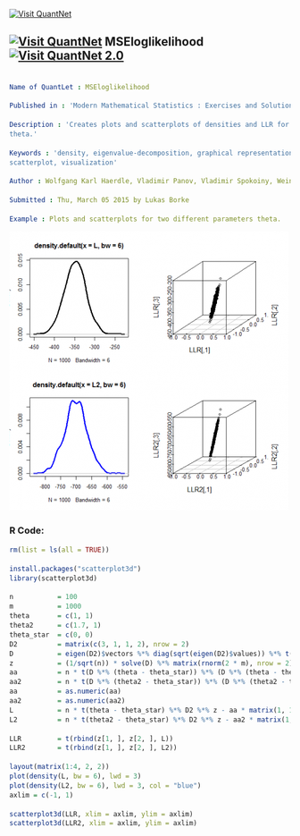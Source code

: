 
[<img src="https://github.com/QuantLet/Styleguide-and-FAQ/blob/master/pictures/banner.png" width="880" alt="Visit QuantNet">](http://quantlet.de/index.php?p=info)

## [<img src="https://github.com/QuantLet/Styleguide-and-Validation-procedure/blob/master/pictures/qloqo.png" alt="Visit QuantNet">](http://quantlet.de/) **MSEloglikelihood** [<img src="https://github.com/QuantLet/Styleguide-and-Validation-procedure/blob/master/pictures/QN2.png" width="60" alt="Visit QuantNet 2.0">](http://quantlet.de/d3/ia)

```yaml

Name of QuantLet : MSEloglikelihood

Published in : 'Modern Mathematical Statistics : Exercises and Solutions'

Description : 'Creates plots and scatterplots of densities and LLR for two different parameters
theta.'

Keywords : 'density, eigenvalue-decomposition, graphical representation, kernel, log-likelihood,
scatterplot, visualization'

Author : Wolfgang Karl Haerdle, Vladimir Panov, Vladimir Spokoiny, Weining Wang

Submitted : Thu, March 05 2015 by Lukas Borke

Example : Plots and scatterplots for two different parameters theta.

```

![Picture1](plot.png)


### R Code:
```r
rm(list = ls(all = TRUE))

install.packages("scatterplot3d")
library(scatterplot3d)

n			= 100
m			= 1000
theta		= c(1, 1)
theta2		= c(1.7, 1)
theta_star	= c(0, 0)
D2			= matrix(c(3, 1, 1, 2), nrow = 2)
D			= eigen(D2)$vectors %*% diag(sqrt(eigen(D2)$values)) %*% t(eigen(D2)$vectors)
z			= (1/sqrt(n)) * solve(D) %*% matrix(rnorm(2 * m), nrow = 2)
aa			= n * t(D %*% (theta - theta_star)) %*% (D %*% (theta - theta_star))
aa2			= n * t(D %*% (theta2 - theta_star)) %*% (D %*% (theta2 - theta_star))
aa			= as.numeric(aa)
aa2			= as.numeric(aa2)
L			= n * t(theta - theta_star) %*% D2 %*% z - aa * matrix(1, 1, m)/2
L2			= n * t(theta2 - theta_star) %*% D2 %*% z - aa2 * matrix(1, 1, m)/2

LLR			= t(rbind(z[1, ], z[2, ], L))
LLR2		= t(rbind(z[1, ], z[2, ], L2))

layout(matrix(1:4, 2, 2))
plot(density(L, bw = 6), lwd = 3)
plot(density(L2, bw = 6), lwd = 3, col = "blue")
axlim = c(-1, 1)

scatterplot3d(LLR, xlim = axlim, ylim = axlim)
scatterplot3d(LLR2, xlim = axlim, ylim = axlim) 

```
